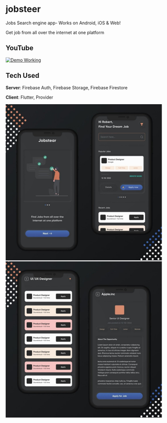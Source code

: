# jobsteer

Jobs Search engine app- Works on Android, iOS & Web! 


Get job from all over the internet at one platform

## YouTube
[![Demo Working](https://img.youtube.com/vi/ho4sKXfurmg/0.jpg)](https://youtu.be/ho4sKXfurmg)

## Tech Used
**Server**: Firebase Auth, Firebase Storage, Firebase Firestore

**Client**: Flutter, Provider

<img src="ss2.jpg"/>

<img src="ss1.jpg" /> 


